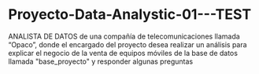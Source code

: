 # Proyecto-Data-Analystic-01---TEST
ANALISTA DE DATOS de una compañía de telecomunicaciones llamada “Opaco”, donde el encargado del proyecto desea realizar un análisis para explicar el negocio de la venta de equipos móviles de la base de datos llamada "base_proyecto" y responder algunas preguntas
